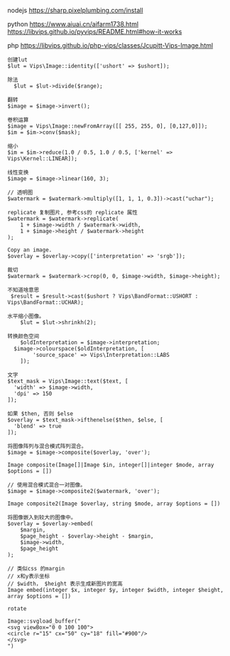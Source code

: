 
nodejs https://sharp.pixelplumbing.com/install

python https://www.aiuai.cn/aifarm1738.html
        https://libvips.github.io/pyvips/README.html#how-it-works

php https://libvips.github.io/php-vips/classes/Jcupitt-Vips-Image.html



```
创建lut
$lut = Vips\Image::identity(['ushort' => $ushort]);
```

```
除法
  $lut = $lut->divide($range);
```

```
翻转
$image = $image->invert();
```

```
卷积运算
$image = Vips\Image::newFromArray([[ 255, 255, 0], [0,127,0]]);
$im = $im->conv($mask);
```

```
缩小
$im = $im->reduce(1.0 / 0.5, 1.0 / 0.5, ['kernel' => Vips\Kernel::LINEAR]);
```

```
线性变换
$image = $image->linear(160, 3);
```

```
// 透明图
$watermark = $watermark->multiply([1, 1, 1, 0.3])->cast("uchar");
```

```
replicate 复制图片, 参考css的 replicate 属性
$watermark = $watermark->replicate(
    1 + $image->width / $watermark->width,
    1 + $image->height / $watermark->height
);
```

```
Copy an image.
$overlay = $overlay->copy(['interpretation' => 'srgb']);
```

```
裁切
$watermark = $watermark->crop(0, 0, $image->width, $image->height);
```

```
不知道啥意思
 $result = $result->cast($ushort ? Vips\BandFormat::USHORT : Vips\BandFormat::UCHAR);
```

```
水平缩小图像。
    $lut = $lut->shrinkh(2);
```

```
转换颜色空间
    $oldInterpretation = $image->interpretation;
  $image->colourspace($oldInterpretation, [
        'source_space' => Vips\Interpretation::LABS
    ]);
```

```
文字
$text_mask = Vips\Image::text($text, [
  'width' => $image->width,
  'dpi' => 150
]);
```

```
如果 $then, 否则 $else
$overlay = $text_mask->ifthenelse($then, $else, [
  'blend' => true
]);
```

```
将图像阵列与混合模式阵列混合。
$image = $image->composite($overlay, 'over');

Image composite(Image[]|Image $in, integer[]|integer $mode, array $options = [])
```

```
// 使用混合模式混合一对图像。
$image = $image->composite2($watermark, 'over');

Image composite2(Image $overlay, string $mode, array $options = [])
```

```
将图像嵌入到较大的图像中。
$overlay = $overlay->embed(
    $margin,
    $page_height - $overlay->height - $margin,
    $image->width,
    $page_height
);

// 类似css 的margin
// x和y表示坐标
// $width， $height 表示生成新图片的宽高
Image embed(integer $x, integer $y, integer $width, integer $height, array $options = [])
```

```
rotate

```


```
Image::svgload_buffer("
<svg viewBox="0 0 100 100">
<circle r="15" cx="50" cy="18" fill="#900"/>
</svg>
")
```
